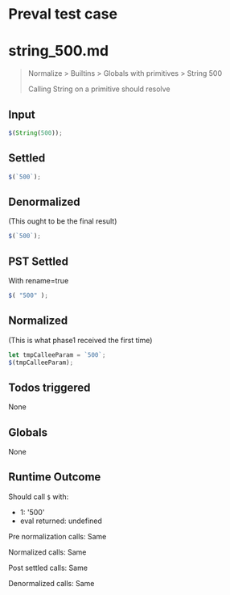 # Preval test case

# string_500.md

> Normalize > Builtins > Globals with primitives > String 500
>
> Calling String on a primitive should resolve

## Input

`````js filename=intro
$(String(500));
`````


## Settled


`````js filename=intro
$(`500`);
`````


## Denormalized
(This ought to be the final result)

`````js filename=intro
$(`500`);
`````


## PST Settled
With rename=true

`````js filename=intro
$( "500" );
`````


## Normalized
(This is what phase1 received the first time)

`````js filename=intro
let tmpCalleeParam = `500`;
$(tmpCalleeParam);
`````


## Todos triggered


None


## Globals


None


## Runtime Outcome


Should call `$` with:
 - 1: '500'
 - eval returned: undefined

Pre normalization calls: Same

Normalized calls: Same

Post settled calls: Same

Denormalized calls: Same
